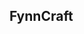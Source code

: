## FynnCraft

<!--
❓ Was sind wir überhaupt?

👩‍🔧 Wir sind ein Minecraft Server mit der IP: Fynncraft.de und der Version: 1.16 - 1.18

🤝 Wir sind mit dem Minecraft-Server Hoster FynnCloud gepartnert
-->
